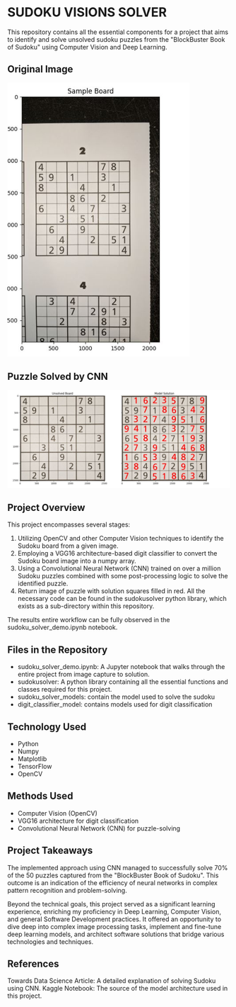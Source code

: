 # SUDOKU VISIONS SOLVER
This repository contains all the essential components for a project that aims to identify and solve unsolved sudoku puzzles from the "BlockBuster Book of Sudoku" using Computer Vision and Deep Learning.

## Original Image
![Alt text](readme_images/readme_demo_image_2.JPG "Original Photo")




## Puzzle Solved by CNN
![Alt text](readme_images/readme_demo_image_1.JPG "Solved Puzzle")



## Project Overview
This project encompasses several stages:

1. Utilizing OpenCV and other Computer Vision techniques to identify the Sudoku board from a given image.
2. Employing a VGG16 architecture-based digit classifier to convert the Sudoku board image into a numpy array.
3. Using a Convolutional Neural Network (CNN) trained on over a million Sudoku puzzles combined with some post-processing logic to solve the identified puzzle.
4. Return image of puzzle with solution squares filled in red.
All the necessary code can be found in the sudokusolver python library, which exists as a sub-directory within this repository.

The results entire workflow can be fully observed in the sudoku_solver_demo.ipynb notebook.

## Files in the Repository
* sudoku_solver_demo.ipynb: A Jupyter notebook that walks through the entire project from image capture to solution.
* sudokusolver: A python library containing all the essential functions and classes required for this project.
* sudoku_solver_models: contain the model used to solve the sudoku
* digit_classifier_model: contains models used for digit classification

## Technology Used
* Python
* Numpy
* Matplotlib
* TensorFlow
* OpenCV

## Methods Used
* Computer Vision (OpenCV)
* VGG16 architecture for digit classification
* Convolutional Neural Network (CNN) for puzzle-solving

## Project Takeaways
The implemented approach using CNN managed to successfully solve 70% of the 50 puzzles captured from the "BlockBuster Book of Sudoku". This outcome is an indication of the efficiency of neural networks in complex pattern recognition and problem-solving.

Beyond the technical goals, this project served as a significant learning experience, enriching my proficiency in Deep Learning, Computer Vision, and general Software Development practices. It offered an opportunity to dive deep into complex image processing tasks, implement and fine-tune deep learning models, and architect software solutions that bridge various technologies and techniques.




## References
Towards Data Science Article: A detailed explanation of solving Sudoku using CNN.
Kaggle Notebook: The source of the model architecture used in this project.